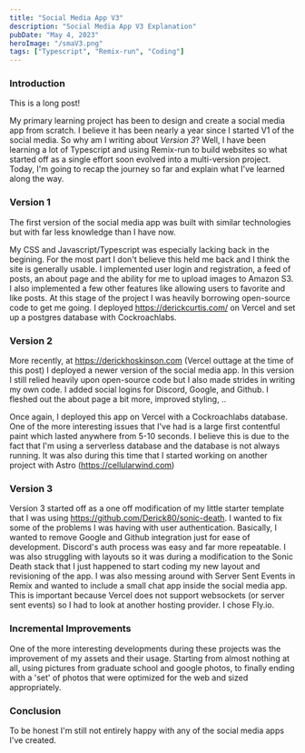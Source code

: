 ```yaml
---
title: "Social Media App V3"
description: "Social Media App V3 Explanation"
pubDate: "May 4, 2023"
heroImage: "/smaV3.png"
tags: ["Typescript", "Remix-run", "Coding"]
---
```


### Introduction

This is a long post!

My primary learning project has been to design and create a social media app from scratch. I believe it has been nearly a year since I started V1 of the social media. So why am I writing about *Version 3*? Well, I have been learning a lot of Typescript and using Remix-run to build websites so what started off as a single effort soon evolved into a multi-version project. Today, I'm going to recap the journey so far and explain what I've learned along the way.

### Version 1

The first version of the social media app was built with similar technologies but with far less knowledge than I have now.

My CSS and Javascript/Typescript was especially lacking back in the begining. For the most part I don't believe this held me back and I think the site is generally usable. I implemented user login and registration, a feed of posts, an about page and the ability for me to upload images to Amazon S3. I also implemented a few other features like allowing users to favorite and like posts. At this stage of the project I was heavily borrowing open-source code to get me going. I deployed <https://derickcurtis.com/> on Vercel and set up a postgres database with Cockroachlabs.

### Version 2

More recently, at <https://derickhoskinson.com> (Vercel outtage at the time of this post) I deployed a newer version of the social media app. In this version I still relied heavily upon open-source code but I also made strides in writing my own code. I added social logins for Discord, Google, and Github. I fleshed out the about page a bit more, improved styling,  ..

Once again, I deployed this app on Vercel with a Cockroachlabs database. One of the more interesting issues that I've had is a large first contentful paint which lasted anywhere from 5-10 seconds.  I believe this is due to the fact that I'm using a serverless database and the database is not always running. It was also during this time that I started working on another project with Astro (<https://cellularwind.com>)

### Version 3

Version 3 started off as a one off modification of my little starter template that I was using <https://github.com/Derick80/sonic-death>. I wanted to fix some of the problems I was having with user authentication. Basically, I wanted to remove Google and Github integration just for ease of development. Discord's auth process was easy and far more repeatable. I was also struggling with layouts so it was during a modification to the Sonic Death stack that I just happened to start coding my new layout and revisioning of the app. I was also messing around with Server Sent Events in Remix and wanted to include a small chat app inside the social media app. This is important because Vercel does not support websockets (or server sent events) so I had to look at another hosting provider. I chose Fly.io.

### Incremental Improvements

One of the more interesting developments during these projects was the improvement of my assets and their usage. Starting from almost nothing at all, using pictures from graduate school and google photos, to finally ending with a 'set' of photos that were optimized for the web and sized appropriately.

### Conclusion


To be honest I'm still not entirely happy with any of the social media apps I've created.
